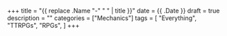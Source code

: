 +++
title = "{{ replace .Name "-" " " | title }}"
date = {{ .Date }}
draft = true
description = ""
categories = ["Mechanics"]
tags = [
  "Everything",
  "TTRPGs",
  "RPGs",
]
+++

<!--more-->
